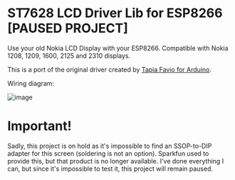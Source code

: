 # ST7628 LCD Driver Lib for ESP8266 \[PAUSED PROJECT\]

Use your old Nokia LCD Display with your ESP8266. Compatible with Nokia 1208, 1209, 1600, 2125 and 2310 displays.

This is a port of the original driver created by [Tapia Favio for Arduino](https://github.com/kr4fty/ST7628-Nokia-1600-LCD-Library).

Wiring diagram:

![image](https://github.com/Flareonz44/8266_ST7628-Nokia-LCD-Driver/assets/72309928/1b520765-a685-4188-9542-71b472ca6f73)

# Important!
Sadly, this project is on hold as it's impossible to find an SSOP-to-DIP adapter for this screen (soldering is not an option). Sparkfun used to provide this, but that product is no longer available. I've done everything I can, but since it's impossible to test it, this project will remain paused.
